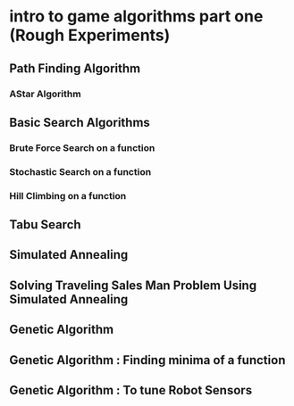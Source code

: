 # intro to game algorithms part one (Rough Experiments)

## Path Finding Algorithm
### AStar Algorithm

## Basic Search Algorithms

### Brute Force Search on a function
### Stochastic Search on a function
### Hill Climbing on a function

## Tabu Search

## Simulated Annealing

## Solving Traveling Sales Man Problem Using Simulated Annealing

## Genetic Algorithm

## Genetic Algorithm : Finding minima of a function

## Genetic Algorithm : To tune Robot Sensors
